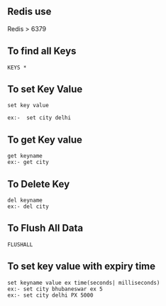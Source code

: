 ## Redis use 


Redis > 6379
## To find all Keys

    KEYS *
## To set Key Value    
    
    set key value

    ex:-  set city delhi

## To get Key value

    get keyname
    ex:- get city

## To Delete Key 
    del keyname
    ex:- del city
## To Flush All Data

    FLUSHALL
## To set key value with expiry time

    set keyname value ex time(seconds| milliseconds)
    ex:- set city bhubaneswar ex 5
    ex:- set city delhi PX 5000
